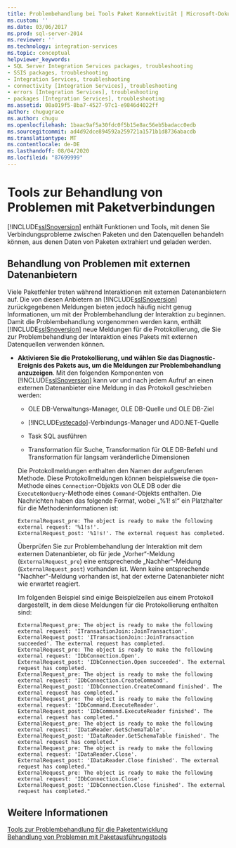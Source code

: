 ```yaml
---
title: Problembehandlung bei Tools Paket Konnektivität | Microsoft-Dokumentation
ms.custom: ''
ms.date: 03/06/2017
ms.prod: sql-server-2014
ms.reviewer: ''
ms.technology: integration-services
ms.topic: conceptual
helpviewer_keywords:
- SQL Server Integration Services packages, troubleshooting
- SSIS packages, troubleshooting
- Integration Services, troubleshooting
- connectivity [Integration Services], troubleshooting
- errors [Integration Services], troubleshooting
- packages [Integration Services], troubleshooting
ms.assetid: 08a019f5-8ba7-4527-97c1-e9846d4022ff
author: chugugrace
ms.author: chugu
ms.openlocfilehash: 1baac9af5a30fdc0f5b15e8ac56eb5badacc0edb
ms.sourcegitcommit: ad4d92dce894592a259721a1571b1d8736abacdb
ms.translationtype: MT
ms.contentlocale: de-DE
ms.lasthandoff: 08/04/2020
ms.locfileid: "87699999"
---
```

# <a name="troubleshooting-tools-package-connectivity"></a>Tools zur Behandlung von Problemen mit Paketverbindungen
  [!INCLUDE[ssISnoversion](../../includes/ssisnoversion-md.md)] enthält Funktionen und Tools, mit denen Sie Verbindungsprobleme zwischen Paketen und den Datenquellen behandeln können, aus denen Daten von Paketen extrahiert und geladen werden.  
  
## <a name="troubleshooting-issues-with-external-data-providers"></a>Behandlung von Problemen mit externen Datenanbietern  
 Viele Paketfehler treten während Interaktionen mit externen Datenanbietern auf. Die von diesen Anbietern an [!INCLUDE[ssISnoversion](../../includes/ssisnoversion-md.md)] zurückgegebenen Meldungen bieten jedoch häufig nicht genug Informationen, um mit der Problembehandlung der Interaktion zu beginnen. Damit die Problembehandlung vorgenommen werden kann, enthält [!INCLUDE[ssISnoversion](../../includes/ssisnoversion-md.md)] neue Meldungen für die Protokollierung, die Sie zur Problembehandlung der Interaktion eines Pakets mit externen Datenquellen verwenden können.  
  
-   **Aktivieren Sie die Protokollierung, und wählen Sie das Diagnostic-Ereignis des Pakets aus, um die Meldungen zur Problembehandlung anzuzeigen**. Mit den folgenden Komponenten von [!INCLUDE[ssISnoversion](../../includes/ssisnoversion-md.md)] kann vor und nach jedem Aufruf an einen externen Datenanbieter eine Meldung in das Protokoll geschrieben werden:  
  
    -   OLE DB-Verwaltungs-Manager, OLE DB-Quelle und OLE DB-Ziel  
  
    -   [!INCLUDE[vstecado](../../includes/vstecado-md.md)]-Verbindungs-Manager und ADO.NET-Quelle  
  
    -   Task SQL ausführen  
  
    -   Transformation für Suche, Transformation für OLE DB-Befehl und Transformation für langsam veränderliche Dimensionen  
  
     Die Protokollmeldungen enthalten den Namen der aufgerufenen Methode. Diese Protokollmeldungen können beispielsweise die `Open`-Methode eines `Connection`-Objekts von OLE DB oder die `ExecuteNonQuery`-Methode eines `Command`-Objekts enthalten. Die Nachrichten haben das folgende Format, wobei „%1! s!“ ein Platzhalter für die Methodeninformationen ist:  
  
    ```  
    ExternalRequest_pre: The object is ready to make the following external request: '%1!s!'.  
    ExternalRequest_post: '%1!s!'. The external request has completed.  
    ```  
  
     Überprüfen Sie zur Problembehandlung der Interaktion mit dem externen Datenanbieter, ob für jede „Vorher“-Meldung (`ExternalRequest_pre`) eine entsprechende „Nachher“-Meldung (`ExternalRequest_post`) vorhanden ist. Wenn keine entsprechende "Nachher"-Meldung vorhanden ist, hat der externe Datenanbieter nicht wie erwartet reagiert.  
  
     Im folgenden Beispiel sind einige Beispielzeilen aus einem Protokoll dargestellt, in dem diese Meldungen für die Protokollierung enthalten sind:  
  
    ```  
    ExternalRequest_pre: The object is ready to make the following external request: 'ITransactionJoin::JoinTransaction'.  
    ExternalRequest_post: 'ITransactionJoin::JoinTransaction succeeded'. The external request has completed.  
    ExternalRequest_pre: The object is ready to make the following external request: 'IDbConnection.Open'.  
    ExternalRequest_post: 'IDbConnection.Open succeeded'. The external request has completed.  
    ExternalRequest_pre: The object is ready to make the following external request: 'IDbConnection.CreateCommand'.  
    ExternalRequest_post: 'IDbConnection.CreateCommand finished'. The external request has completed."  
    ExternalRequest_pre: The object is ready to make the following external request: 'IDbCommand.ExecuteReader'.  
    ExternalRequest_post: 'IDbCommand.ExecuteReader finished'. The external request has completed."  
    ExternalRequest_pre: The object is ready to make the following external request: 'IDataReader.GetSchemaTable'.  
    ExternalRequest_post: 'IDataReader.GetSchemaTable finished'. The external request has completed."  
    ExternalRequest_pre: The object is ready to make the following external request: 'IDataReader.Close'.  
    ExternalRequest_post: 'IDataReader.Close finished'. The external request has completed."  
    ExternalRequest_pre: The object is ready to make the following external request: 'IDbConnection.Close'.  
    ExternalRequest_post: 'IDbConnection.Close finished'. The external request has completed."  
    ```  
  
## <a name="see-also"></a>Weitere Informationen  
 [Tools zur Problembehandlung für die Paketentwicklung](troubleshooting-tools-for-package-development.md)   
 [Behandlung von Problemen mit Paketausführungstools](troubleshooting-tools-for-package-execution.md)  
  
  
